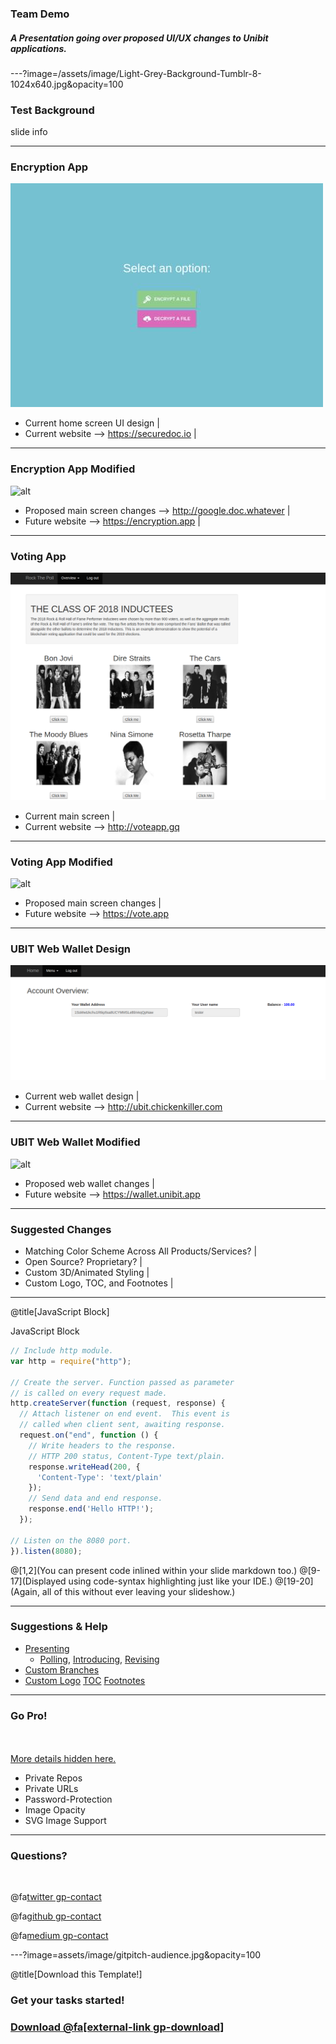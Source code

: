 ### Team Demo

##### A Presentation going over proposed UI/UX changes to Unibit applications. 

---?image=/assets/image/Light-Grey-Background-Tumblr-8-1024x640.jpg&opacity=100

### Test Background

slide info

---

### Encryption App

![alt](/assets/image/demo/cryptit-main.jpg)

- Current home screen UI design |
- Current website --> https://securedoc.io |

---

### Encryption App Modified

![alt](assets/image/encryption-app-mod.jpg)

- Proposed main screen changes --> http://google.doc.whatever |
- Future website --> https://encryption.app |

---

### Voting App

![alt](/assets/image/demo/voteapp-main.png)

- Current main screen |
- Current website --> http://voteapp.gq

---

### Voting App Modified

![alt]()

- Proposed main screen changes |
- Future website --> https://vote.app

---

### UBIT Web Wallet Design

![alt](/assets/image/demo/ubit-main.png)

- Current web wallet design |
- Current website --> http://ubit.chickenkiller.com

---

### UBIT Web Wallet Modified

![alt]()

- Proposed web wallet changes |
- Future website --> https://wallet.unibit.app

---

### Suggested Changes

- Matching Color Scheme Across All Products/Services? |
- Open Source? Proprietary? |
- Custom 3D/Animated Styling |
- Custom Logo, TOC, and Footnotes |

---

@title[JavaScript Block]

<p><span class="slide-title">JavaScript Block</span></p>

```javascript
// Include http module.
var http = require("http");

// Create the server. Function passed as parameter
// is called on every request made.
http.createServer(function (request, response) {
  // Attach listener on end event.  This event is
  // called when client sent, awaiting response.
  request.on("end", function () {
    // Write headers to the response.
    // HTTP 200 status, Content-Type text/plain.
    response.writeHead(200, {
      'Content-Type': 'text/plain'
    });
    // Send data and end response.
    response.end('Hello HTTP!');
  });

// Listen on the 8080 port.
}).listen(8080);
```

@[1,2](You can present code inlined within your slide markdown too.)
@[9-17](Displayed using code-syntax highlighting just like your IDE.)
@[19-20](Again, all of this without ever leaving your slideshow.)

---

### Suggestions & Help

- [Presenting](https://github.com/gitpitch/gitpitch/wiki/Code-Presenting)
  + [Polling](https://github.com/gitpitch/gitpitch/wiki/Code-Delimiter-Slides), [Introducing](https://github.com/gitpitch/gitpitch/wiki/Code-Slides), [Revising](https://github.com/gitpitch/gitpitch/wiki/GIST-Slides) 
- [Custom Branches](https://github.com/gitpitch/gitpitch/wiki/Slideshow-Custom-CSS)
- [Custom Logo](https://github.com/gitpitch/gitpitch/wiki/Logo-Setting) [TOC](https://github.com/gitpitch/gitpitch/wiki/Table-of-Contents) [Footnotes](https://github.com/gitpitch/gitpitch/wiki/Footnote-Setting)

---

### Go Pro!

<br>
<div class="left">
    <i class="fa fa-user-secret fa-5x" aria-hidden="true"> </i><br>
    <a href="https://gitpitch.com/pro-features" class="pro-link">
    More details hidden here.</a>
</div>
<div class="right">
    <ul>
        <li>Private Repos</li>
        <li>Private URLs</li>
        <li>Password-Protection</li>
        <li>Image Opacity</li>
        <li>SVG Image Support</li>
    </ul>
</div>

---

### Questions?

<br>

@fa[twitter gp-contact](@us)

@fa[github gp-contact](us)

@fa[medium gp-contact](@us)

---?image=assets/image/gitpitch-audience.jpg&opacity=100

@title[Download this Template!]

### <span class="white">Get your tasks started!</span>
### [Download @fa[external-link gp-download]](https://gitpitch.com/template/download/white)

